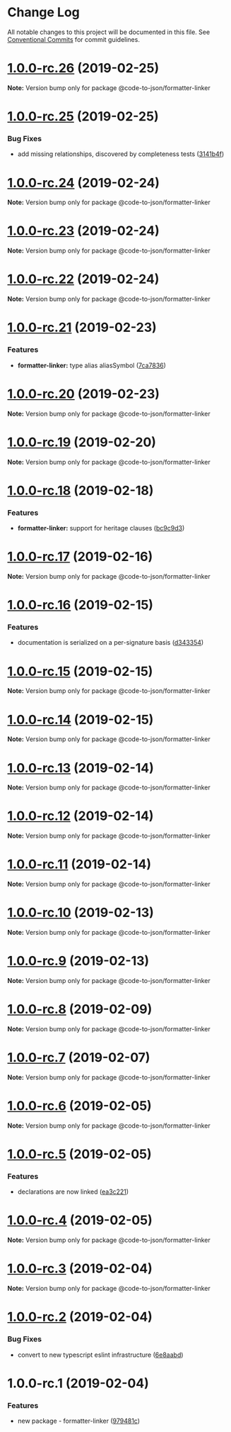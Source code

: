 # Change Log

All notable changes to this project will be documented in this file.
See [Conventional Commits](https://conventionalcommits.org) for commit guidelines.

# [1.0.0-rc.26](https://github.com/mike-north/code-to-json/compare/@code-to-json/formatter-linker@1.0.0-rc.25...@code-to-json/formatter-linker@1.0.0-rc.26) (2019-02-25)

**Note:** Version bump only for package @code-to-json/formatter-linker





# [1.0.0-rc.25](https://github.com/mike-north/code-to-json/compare/@code-to-json/formatter-linker@1.0.0-rc.24...@code-to-json/formatter-linker@1.0.0-rc.25) (2019-02-25)


### Bug Fixes

* add missing relationships, discovered by completeness tests ([3141b4f](https://github.com/mike-north/code-to-json/commit/3141b4f))





# [1.0.0-rc.24](https://github.com/mike-north/code-to-json/compare/@code-to-json/formatter-linker@1.0.0-rc.23...@code-to-json/formatter-linker@1.0.0-rc.24) (2019-02-24)

**Note:** Version bump only for package @code-to-json/formatter-linker





# [1.0.0-rc.23](https://github.com/mike-north/code-to-json/compare/@code-to-json/formatter-linker@1.0.0-rc.22...@code-to-json/formatter-linker@1.0.0-rc.23) (2019-02-24)

**Note:** Version bump only for package @code-to-json/formatter-linker





# [1.0.0-rc.22](https://github.com/mike-north/code-to-json/compare/@code-to-json/formatter-linker@1.0.0-rc.21...@code-to-json/formatter-linker@1.0.0-rc.22) (2019-02-24)

**Note:** Version bump only for package @code-to-json/formatter-linker





# [1.0.0-rc.21](https://github.com/mike-north/code-to-json/compare/@code-to-json/formatter-linker@1.0.0-rc.20...@code-to-json/formatter-linker@1.0.0-rc.21) (2019-02-23)


### Features

* **formatter-linker:** type alias aliasSymbol ([7ca7836](https://github.com/mike-north/code-to-json/commit/7ca7836))





# [1.0.0-rc.20](https://github.com/mike-north/code-to-json/compare/@code-to-json/formatter-linker@1.0.0-rc.19...@code-to-json/formatter-linker@1.0.0-rc.20) (2019-02-23)

**Note:** Version bump only for package @code-to-json/formatter-linker





# [1.0.0-rc.19](https://github.com/mike-north/code-to-json/compare/@code-to-json/formatter-linker@1.0.0-rc.18...@code-to-json/formatter-linker@1.0.0-rc.19) (2019-02-20)

**Note:** Version bump only for package @code-to-json/formatter-linker





# [1.0.0-rc.18](https://github.com/mike-north/code-to-json/compare/@code-to-json/formatter-linker@1.0.0-rc.17...@code-to-json/formatter-linker@1.0.0-rc.18) (2019-02-18)


### Features

* **formatter-linker:** support for heritage clauses ([bc9c9d3](https://github.com/mike-north/code-to-json/commit/bc9c9d3))





# [1.0.0-rc.17](https://github.com/mike-north/code-to-json/compare/@code-to-json/formatter-linker@1.0.0-rc.16...@code-to-json/formatter-linker@1.0.0-rc.17) (2019-02-16)

**Note:** Version bump only for package @code-to-json/formatter-linker





# [1.0.0-rc.16](https://github.com/mike-north/code-to-json/compare/@code-to-json/formatter-linker@1.0.0-rc.15...@code-to-json/formatter-linker@1.0.0-rc.16) (2019-02-15)


### Features

* documentation is serialized on a per-signature basis ([d343354](https://github.com/mike-north/code-to-json/commit/d343354))





# [1.0.0-rc.15](https://github.com/mike-north/code-to-json/compare/@code-to-json/formatter-linker@1.0.0-rc.14...@code-to-json/formatter-linker@1.0.0-rc.15) (2019-02-15)

**Note:** Version bump only for package @code-to-json/formatter-linker





# [1.0.0-rc.14](https://github.com/mike-north/code-to-json/compare/@code-to-json/formatter-linker@1.0.0-rc.13...@code-to-json/formatter-linker@1.0.0-rc.14) (2019-02-15)

**Note:** Version bump only for package @code-to-json/formatter-linker





# [1.0.0-rc.13](https://github.com/mike-north/code-to-json/compare/@code-to-json/formatter-linker@1.0.0-rc.12...@code-to-json/formatter-linker@1.0.0-rc.13) (2019-02-14)

**Note:** Version bump only for package @code-to-json/formatter-linker





# [1.0.0-rc.12](https://github.com/mike-north/code-to-json/compare/@code-to-json/formatter-linker@1.0.0-rc.11...@code-to-json/formatter-linker@1.0.0-rc.12) (2019-02-14)

**Note:** Version bump only for package @code-to-json/formatter-linker





# [1.0.0-rc.11](https://github.com/mike-north/code-to-json/compare/@code-to-json/formatter-linker@1.0.0-rc.10...@code-to-json/formatter-linker@1.0.0-rc.11) (2019-02-14)

**Note:** Version bump only for package @code-to-json/formatter-linker





# [1.0.0-rc.10](https://github.com/mike-north/code-to-json/compare/@code-to-json/formatter-linker@1.0.0-rc.9...@code-to-json/formatter-linker@1.0.0-rc.10) (2019-02-13)

**Note:** Version bump only for package @code-to-json/formatter-linker





# [1.0.0-rc.9](https://github.com/mike-north/code-to-json/compare/@code-to-json/formatter-linker@1.0.0-rc.8...@code-to-json/formatter-linker@1.0.0-rc.9) (2019-02-13)

**Note:** Version bump only for package @code-to-json/formatter-linker





# [1.0.0-rc.8](https://github.com/mike-north/code-to-json/compare/@code-to-json/formatter-linker@1.0.0-rc.7...@code-to-json/formatter-linker@1.0.0-rc.8) (2019-02-09)

**Note:** Version bump only for package @code-to-json/formatter-linker





# [1.0.0-rc.7](https://github.com/mike-north/code-to-json/compare/@code-to-json/formatter-linker@1.0.0-rc.6...@code-to-json/formatter-linker@1.0.0-rc.7) (2019-02-07)

**Note:** Version bump only for package @code-to-json/formatter-linker





# [1.0.0-rc.6](https://github.com/mike-north/code-to-json/compare/@code-to-json/formatter-linker@1.0.0-rc.5...@code-to-json/formatter-linker@1.0.0-rc.6) (2019-02-05)

**Note:** Version bump only for package @code-to-json/formatter-linker





# [1.0.0-rc.5](https://github.com/mike-north/code-to-json/compare/@code-to-json/formatter-linker@1.0.0-rc.4...@code-to-json/formatter-linker@1.0.0-rc.5) (2019-02-05)


### Features

* declarations are now linked ([ea3c221](https://github.com/mike-north/code-to-json/commit/ea3c221))





# [1.0.0-rc.4](https://github.com/mike-north/code-to-json/compare/@code-to-json/formatter-linker@1.0.0-rc.3...@code-to-json/formatter-linker@1.0.0-rc.4) (2019-02-05)

**Note:** Version bump only for package @code-to-json/formatter-linker





# [1.0.0-rc.3](https://github.com/mike-north/code-to-json/compare/@code-to-json/formatter-linker@1.0.0-rc.2...@code-to-json/formatter-linker@1.0.0-rc.3) (2019-02-04)

**Note:** Version bump only for package @code-to-json/formatter-linker





# [1.0.0-rc.2](https://github.com/mike-north/code-to-json/compare/@code-to-json/formatter-linker@1.0.0-rc.1...@code-to-json/formatter-linker@1.0.0-rc.2) (2019-02-04)


### Bug Fixes

* convert to new typescript eslint infrastructure ([6e8aabd](https://github.com/mike-north/code-to-json/commit/6e8aabd))





# 1.0.0-rc.1 (2019-02-04)


### Features

* new package - formatter-linker ([979481c](https://github.com/mike-north/code-to-json/commit/979481c))
